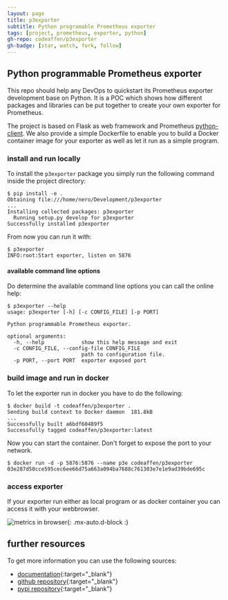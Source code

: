 ```yaml
---
layout: page
title: p3exporter
subtitle: Python programable Prometheus exporter
tags: [project, prometheus, exporter, python]
gh-repo: codeaffen/p3exporter
gh-badge: [star, watch, fork, follow]
---
```


## Python programmable Prometheus exporter

This repo should help any DevOps to quickstart its Prometheus exporter development base on Python. It is a POC which shows how different packages and libraries can be put together to create your own exporter for Prometheus.

The project is based on Flask as web framework and Prometheus [python-client](python-client). We also provide a simple Dockerfile to enable you to build a Docker container image for your exporter as well as let it run as a simple program.

### install and run locally

To install the `p3exporter` package you simply run the following command inside the project directory:

```text
$ pip install -e .
Obtaining file:///home/nero/Development/p3exporter
...
Installing collected packages: p3exporter
  Running setup.py develop for p3exporter
Successfully installed p3exporter
```

From now you can run it with:

```text
$ p3exporter
INFO:root:Start exporter, listen on 5876
```

#### available command line options

Do determine the available command line options you can call the online help:

```text
$ p3exporter --help
usage: p3exporter [-h] [-c CONFIG_FILE] [-p PORT]

Python programmable Prometheus exporter.

optional arguments:
  -h, --help            show this help message and exit
  -c CONFIG_FILE, --config-file CONFIG_FILE
                        path to configuration file.
  -p PORT, --port PORT  exporter exposed port
```

### build image and run in docker

To let the exporter run in docker you have to do the following:

```text
$ docker build -t codeaffen/p3exporter .
Sending build context to Docker daemon  181.8kB
...
Successfully built a6bdf60489f5
Successfully tagged codeaffen/p3exporter:latest
```

Now you can start the container. Don't forget to expose the port to your network.

```text
$ docker run -d -p 5876:5876 --name p3e codeaffen/p3exporter
03e287d50cce595cec6ee66d75a663a094ba7688c761303e7e1e9ad39bde695c
```

### access exporter

If your exporter run either as local program or as docker container you can access it with your webbrowser.

![metrics in browser](../../assets/img/p3e_metrics.png){: .mx-auto.d-block :}

## further resources

To get more information you can use the following sources:

* [documentation](https://p3exporter.readthedocs.io/en/develop){:target="_blank"}
* [github repository](https://github.com/codeaffen/p3exporter){:target="_blank"}
* [pypi repository](https://pypi.org/project/p3exporter/){:target="_blank"}
